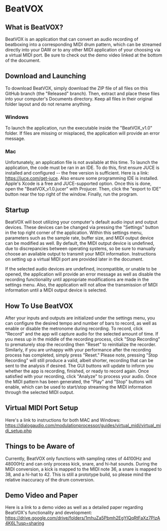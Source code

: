 # BeatVOX

## What is BeatVOX?
BeatVOX is an application that can convert an audio recording of beatboxing into a corresponding MIDI drum pattern, which can be streamed directly into your DAW or to any other MIDI application of your choosing via a virtual MIDI port.  Be sure to check out the demo video linked at the bottom of the document.
  
## Download and Launching
To download BeatVOX, simply download the ZIP file of all files on this GitHub branch (the "Released" branch).  Then, extract and place these files into your computer's Documents directory.  Keep all files in their original folder layout and do not rename anything.  

### Windows
To launch the application, run the executable inside the "BeatVOX_v1.0" folder.  If files are missing or misplaced, the application will provide an error message.
  
### Mac
Unfortunately, an application file is not available at this time.  To launch the application, the code must be ran in an IDE.  To do this, first ensure JUCE is installed and configured -- the free version is sufficient.  Here is a link: https://juce.com/get-juce.  Also ensure some programming IDE is installed.  Apple's Xcode is a free and JUCE-supported option.  Once this is done, open the "BeatVOX_v1.0.jucer" with Projucer.  Then, click the "export to IDE" button near the top right of the window.  Finally, run the program.
## Startup
BeatVOX will boot utilizing your computer's default audio input and output devices.  These devices can be changed via pressing the "Settings" button in the top right corner of the application.  Within this settings menu, parameters such as the sample rate, buffer size, and MIDI output device can be modified as well.  By default, the MIDI output device is undefined, due to discrepancies between operating systems, so be sure to manually choose an available output to transmit your MIDI information.  Instructions on setting up a virtual MIDI port are provided later in the document.

If the selected audio devices are undefined, incompatible, or unable to be opened, the application will provide an error message as well as disable the recording functionality until appropriate modifications are made in the settings menu.  Also, the application will not allow the transmission of MIDI information until a MIDI output device is selected.

## How To Use BeatVOX
After your inputs and outputs are initialized under the settings menu, you can configure the desired tempo and number of bars to record, as well as enable or disable the metronome during recording. To record, click "Record" and the app will capture audio for the selected amount of time. If you mess up in the middle of the recording process, click "Stop Recording" to prematurely stop the recording then "Reset" to reinitialize the recorder.  Similarly, if you are unhappy with your performance after the recording process has completed, simply press "Reset." Please note, pressing "Stop Recording" will still produce a valid, albeit shorter, recording that can be sent to the analysis if desired.  The GUI buttons will update to inform you whether the app is recording, finished, or ready to record again. Once satisfied with your recording, click "Analyze" to process your audio. Once the MIDI pattern has been generated, the "Play" and "Stop" buttons will enable, which can be used to start/stop streaming the MIDI information through the selected MIDI output.
  
## Virtual MIDI Port Setup
Here's a link to instructions for both MAC and Windows:  https://dialogaudio.com/modulationprocessor/guides/virtual_midi/virtual_midi_setup.php
 
## Things to be Aware of
Currently, BeatVOX only functions with sampling rates of 44100Hz and 48000Hz and can only process kick, snare, and hi-hat sounds.  During the MIDI conversion, a kick is mapped to the MIDI note 36, a snare is mapped to 38, and a hi-hat to 42.  This is still a prototype build, so please mind the relative inaccuracy of the drum conversion.

## Demo Video and Paper
Here is a link to a demo video as well as a detailed paper regarding BeatVOX's functionality and development:
https://drive.google.com/drive/folders/1mhuZa5Pbmh2EgYIQqRtFaXz7PlzA4K6L?usp=sharing


